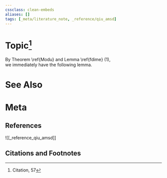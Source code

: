 ```yaml
---
cssclass: clean-embeds
aliases: []
tags: [_meta/literature_note, _reference/qiu_amsd]
---
```

# Topic[^1]





   
By   Theorem \ref{Modu} and Lemma \ref{fdime} (1),  
we immediately have the following lemma. 


# See Also

# Meta
## References
![[_reference_qiu_amsd]]


## Citations and Footnotes
[^1]: Citation, 57